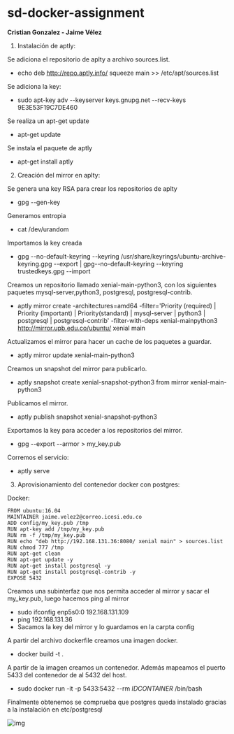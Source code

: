 # sd-docker-assignment
**Cristian Gonzalez - Jaime Vélez**

1. Instalación de aptly:

Se adiciona el repositorio de aplty a archivo sources.list.
* echo deb http://repo.aptly.info/ squeeze main >> /etc/apt/sources.list

Se adiciona la key:
* sudo apt-key adv --keyserver keys.gnupg.net --recv-keys 9E3E53F19C7DE460


Se realiza un apt-get update
* apt-get update

Se instala el paquete de aptly
* apt-get install aptly

2. Creación del mirror en aplty:

Se genera una key RSA para crear los repositorios de aplty
* gpg --gen-key

Generamos entropia
* cat /dev/urandom

Importamos la key creada
* gpg --no-default-keyring --keyring /usr/share/keyrings/ubuntu-archive-keyring.gpg --export | gpg--no-default-keyring --keyring trustedkeys.gpg --import

Creamos un repositorio llamado xenial-main-python3, con los siguientes paquetes mysql-server,python3, postgresql, postgresql-contrib.
* aptly mirror create -architectures=amd64 -filter='Priority (required) | Priority (important) | Priority(standard) | mysql-server | python3 | postgresql | postgresql-contrib' -filter-with-deps xenial-mainpython3 http://mirror.upb.edu.co/ubuntu/ xenial main

Actualizamos el mirror para hacer un cache de los paquetes a guardar.
* aptly mirror update xenial-main-python3

Creamos un snapshot del mirror para publicarlo.
* aptly snapshot create xenial-snapshot-python3 from mirror xenial-main-python3


Publicamos el mirror.
* aptly publish snapshot xenial-snapshot-python3

Exportamos la key para acceder a los repositorios del mirror.
* gpg --export --armor > my_key.pub

Corremos el servicio:
* aptly serve

3. Aprovisionamiento del contenedor docker con postgres:

Docker:
``` 
FROM ubuntu:16.04
MAINTAINER jaime.velez2@correo.icesi.edu.co
ADD config/my_key.pub /tmp
RUN apt-key add /tmp/my_key.pub
RUN rm -f /tmp/my_key.pub
RUN echo "deb http://192.168.131.36:8080/ xenial main" > sources.list
RUN chmod 777 /tmp
RUN apt-get clean
RUN apt-get update -y
RUN apt-get install postgresql -y
RUN apt-get install postgresql-contrib -y
EXPOSE 5432
``` 
Creamos una subinterfaz que nos permita acceder al mirror y sacar el my_key.pub, luego hacemos ping al
mirror
* sudo ifconfig enp5s0:0 192.168.131.109
* ping 192.168.131.36
* Sacamos la key del mirror y lo guardamos en la carpta config

A partir del archivo dockerfile creamos una imagen docker.
* docker build -t .

A partir de la imagen creamos un contenedor. Además mapeamos el puerto 5433 del contenedor de al 5432 del host.
* sudo docker run -it -p 5433:5432 --rm $IDCONTAINER$ /bin/bash

Finalmente obtenemos se comprueba que postgres queda instalado gracias a la instalación en etc/postgresql

![img](http://http://i.imgur.com/mwErGX5.png)
